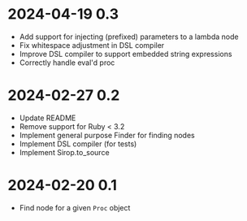 # 2024-04-19 0.3

- Add support for injecting (prefixed) parameters to a lambda node
- Fix whitespace adjustment in DSL compiler
- Improve DSL compiler to support embedded string expressions
- Correctly handle eval'd proc

# 2024-02-27 0.2

- Update README
- Remove support for Ruby < 3.2
- Implement general purpose Finder for finding nodes
- Implement DSL compiler (for tests)
- Implement Sirop.to_source

# 2024-02-20 0.1

- Find node for a given `Proc` object
